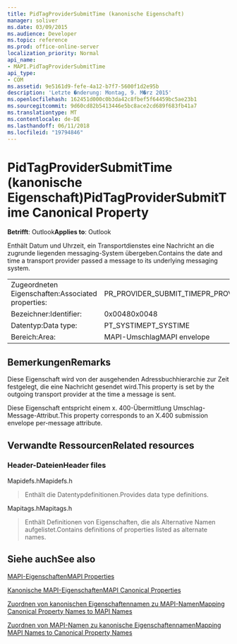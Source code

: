 ```yaml
---
title: PidTagProviderSubmitTime (kanonische Eigenschaft)
manager: soliver
ms.date: 03/09/2015
ms.audience: Developer
ms.topic: reference
ms.prod: office-online-server
localization_priority: Normal
api_name:
- MAPI.PidTagProviderSubmitTime
api_type:
- COM
ms.assetid: 9e5161d9-fefe-4a12-b7f7-5600f1d2e95b
description: 'Letzte �nderung: Montag, 9. M�rz 2015'
ms.openlocfilehash: 162451d000c0b3da42c8fbef5f64459bc5ae23b1
ms.sourcegitcommit: 9d60cd82b5413446e5bc8ace2cd689f683fb41a7
ms.translationtype: MT
ms.contentlocale: de-DE
ms.lasthandoff: 06/11/2018
ms.locfileid: "19794846"
---
```

# <a name="pidtagprovidersubmittime-canonical-property"></a><span data-ttu-id="b7016-103">PidTagProviderSubmitTime (kanonische Eigenschaft)</span><span class="sxs-lookup"><span data-stu-id="b7016-103">PidTagProviderSubmitTime Canonical Property</span></span>

  
  
<span data-ttu-id="b7016-104">**Betrifft**: Outlook</span><span class="sxs-lookup"><span data-stu-id="b7016-104">**Applies to**: Outlook</span></span> 
  
<span data-ttu-id="b7016-105">Enthält Datum und Uhrzeit, ein Transportdienstes eine Nachricht an die zugrunde liegenden messaging-System übergeben.</span><span class="sxs-lookup"><span data-stu-id="b7016-105">Contains the date and time a transport provider passed a message to its underlying messaging system.</span></span>
  
|||
|:-----|:-----|
|<span data-ttu-id="b7016-106">Zugeordneten Eigenschaften:</span><span class="sxs-lookup"><span data-stu-id="b7016-106">Associated properties:</span></span>  <br/> |<span data-ttu-id="b7016-107">PR_PROVIDER_SUBMIT_TIME</span><span class="sxs-lookup"><span data-stu-id="b7016-107">PR_PROVIDER_SUBMIT_TIME</span></span>  <br/> |
|<span data-ttu-id="b7016-108">Bezeichner:</span><span class="sxs-lookup"><span data-stu-id="b7016-108">Identifier:</span></span>  <br/> |<span data-ttu-id="b7016-109">0x0048</span><span class="sxs-lookup"><span data-stu-id="b7016-109">0x0048</span></span>  <br/> |
|<span data-ttu-id="b7016-110">Datentyp:</span><span class="sxs-lookup"><span data-stu-id="b7016-110">Data type:</span></span>  <br/> |<span data-ttu-id="b7016-111">PT_SYSTIME</span><span class="sxs-lookup"><span data-stu-id="b7016-111">PT_SYSTIME</span></span>  <br/> |
|<span data-ttu-id="b7016-112">Bereich:</span><span class="sxs-lookup"><span data-stu-id="b7016-112">Area:</span></span>  <br/> |<span data-ttu-id="b7016-113">MAPI-Umschlag</span><span class="sxs-lookup"><span data-stu-id="b7016-113">MAPI envelope</span></span>  <br/> |
   
## <a name="remarks"></a><span data-ttu-id="b7016-114">Bemerkungen</span><span class="sxs-lookup"><span data-stu-id="b7016-114">Remarks</span></span>

<span data-ttu-id="b7016-115">Diese Eigenschaft wird von der ausgehenden Adressbuchhierarchie zur Zeit festgelegt, die eine Nachricht gesendet wird.</span><span class="sxs-lookup"><span data-stu-id="b7016-115">This property is set by the outgoing transport provider at the time a message is sent.</span></span>
  
<span data-ttu-id="b7016-116">Diese Eigenschaft entspricht einem x. 400-Übermittlung Umschlag-Message-Attribut.</span><span class="sxs-lookup"><span data-stu-id="b7016-116">This property corresponds to an X.400 submission envelope per-message attribute.</span></span> 
  
## <a name="related-resources"></a><span data-ttu-id="b7016-117">Verwandte Ressourcen</span><span class="sxs-lookup"><span data-stu-id="b7016-117">Related resources</span></span>

### <a name="header-files"></a><span data-ttu-id="b7016-118">Header-Dateien</span><span class="sxs-lookup"><span data-stu-id="b7016-118">Header files</span></span>

<span data-ttu-id="b7016-119">Mapidefs.h</span><span class="sxs-lookup"><span data-stu-id="b7016-119">Mapidefs.h</span></span>
  
> <span data-ttu-id="b7016-120">Enthält die Datentypdefinitionen.</span><span class="sxs-lookup"><span data-stu-id="b7016-120">Provides data type definitions.</span></span>
    
<span data-ttu-id="b7016-121">Mapitags.h</span><span class="sxs-lookup"><span data-stu-id="b7016-121">Mapitags.h</span></span>
  
> <span data-ttu-id="b7016-122">Enthält Definitionen von Eigenschaften, die als Alternative Namen aufgelistet.</span><span class="sxs-lookup"><span data-stu-id="b7016-122">Contains definitions of properties listed as alternate names.</span></span>
    
## <a name="see-also"></a><span data-ttu-id="b7016-123">Siehe auch</span><span class="sxs-lookup"><span data-stu-id="b7016-123">See also</span></span>



[<span data-ttu-id="b7016-124">MAPI-Eigenschaften</span><span class="sxs-lookup"><span data-stu-id="b7016-124">MAPI Properties</span></span>](mapi-properties.md)
  
[<span data-ttu-id="b7016-125">Kanonische MAPI-Eigenschaften</span><span class="sxs-lookup"><span data-stu-id="b7016-125">MAPI Canonical Properties</span></span>](mapi-canonical-properties.md)
  
[<span data-ttu-id="b7016-126">Zuordnen von kanonischen Eigenschaftennamen zu MAPI-Namen</span><span class="sxs-lookup"><span data-stu-id="b7016-126">Mapping Canonical Property Names to MAPI Names</span></span>](mapping-canonical-property-names-to-mapi-names.md)
  
[<span data-ttu-id="b7016-127">Zuordnen von MAPI-Namen zu kanonische Eigenschaftennamen</span><span class="sxs-lookup"><span data-stu-id="b7016-127">Mapping MAPI Names to Canonical Property Names</span></span>](mapping-mapi-names-to-canonical-property-names.md)

